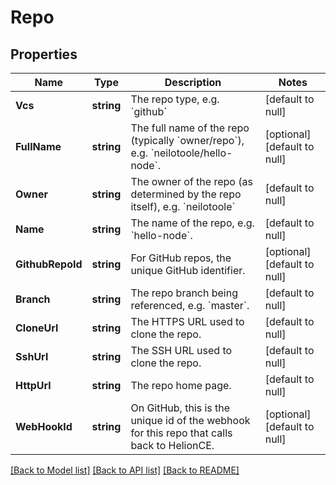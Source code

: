 # Repo

## Properties
Name | Type | Description | Notes
------------ | ------------- | ------------- | -------------
**Vcs** | **string** | The repo type, e.g. &#x60;github&#x60; | [default to null]
**FullName** | **string** | The full name of the repo (typically &#x60;owner/repo&#x60;), e.g. &#x60;neilotoole/hello-node&#x60;. | [optional] [default to null]
**Owner** | **string** | The owner of the repo (as determined by the repo itself), e.g. &#x60;neilotoole&#x60; | [default to null]
**Name** | **string** | The name of the repo, e.g. &#x60;hello-node&#x60;. | [default to null]
**GithubRepoId** | **string** | For GitHub repos, the unique GitHub identifier. | [optional] [default to null]
**Branch** | **string** | The repo branch being referenced, e.g. &#x60;master&#x60;. | [default to null]
**CloneUrl** | **string** | The HTTPS URL used to clone the repo. | [default to null]
**SshUrl** | **string** | The SSH URL used to clone the repo. | [default to null]
**HttpUrl** | **string** | The repo home page. | [default to null]
**WebHookId** | **string** | On GitHub, this is the unique id of the webhook for this repo that calls back to HelionCE. | [optional] [default to null]

[[Back to Model list]](../README.md#documentation-for-models) [[Back to API list]](../README.md#documentation-for-api-endpoints) [[Back to README]](../README.md)


